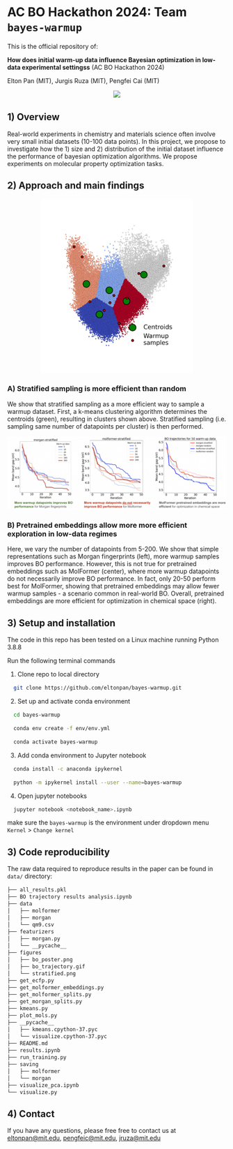 # AC BO Hackathon 2024: Team `bayes-warmup`

This is the official repository of:

**How does initial warm-up data influence Bayesian optimization in low-data experimental settingss**  (AC BO Hackathon 2024)

Elton Pan (MIT), Jurgis Ruza (MIT), Pengfei Cai (MIT)

<p align="center">
  <img src="/figures/bo_trajectory.gif" width="400"/> 
</p>

## 1) Overview

Real-world experiments in chemistry and materials science often involve very small initial datasets (10-100 data points). In this project, we propose to investigate how the 1) size and 2) distribution of the initial dataset influence the performance of bayesian optimization algorithms. We propose experiments on molecular property optimization tasks.

## 2) Approach and main findings

<p align="center">
<img src="/figures/stratified.png" width="350"/> 
</p>

### A) Stratified sampling is more efficient than random
We show that stratified sampling as a more efficient way to sample a warmup dataset. First, a k-means clustering algorithm determines the centroids (green), resulting in clusters shown above. Stratified sampling (i.e. sampling same number of datapoints per cluster) is then performed.


<p align="center">
  <img src="/figures/bo_results.png" width="700"/> 
</p>

### B) Pretrained embeddings allow more more efficient exploration in low-data regimes
Here, we vary the number of datapoints from 5-200. We show that simple representations such as Morgan fingerprints (left), more warmup samples improves BO performance. However, this is not true for pretrained embeddings such as MolFormer (center), where more warmup datapoints do not necessarily improve BO performance. In fact, only 20-50 perform best for MolFormer, showing that pretrained embeddings may allow fewer warmup samples - a scenario common in real-world BO. Overall, pretrained embeddings are more efficient for optimization in chemical space (right).


## 3) Setup and installation

The code in this repo has been tested on a Linux machine running Python 3.8.8

Run the following terminal commands 

1. Clone repo to local directory

```bash
  git clone https://github.com/eltonpan/bayes-warmup.git
```

2. Set up and activate conda environment
```bash
  cd bayes-warmup
```
```bash
  conda env create -f env/env.yml
```
```bash
  conda activate bayes-warmup
```

3. Add conda environment to Jupyter notebook
```bash
  conda install -c anaconda ipykernel
```
```bash
  python -m ipykernel install --user --name=bayes-warmup
```

4. Open jupyter notebooks
```bash
  jupyter notebook <notebook_name>.ipynb
```

make sure the `bayes-warmup` is the environment under dropdown menu `Kernel` > `Change kernel`

## 3) Code reproducibility

The raw data required to reproduce results in the paper can be found in `data/` directory:
```
├── all_results.pkl
├── BO trajectory results analysis.ipynb
├── data
│   ├── molformer
│   ├── morgan
│   └── qm9.csv
├── featurizers
│   ├── morgan.py
│   └── __pycache__
├── figures
│   ├── bo_poster.png
│   ├── bo_trajectory.gif
│   └── stratified.png
├── get_ecfp.py
├── get_molformer_embeddings.py
├── get_molformer_splits.py
├── get_morgan_splits.py
├── kmeans.py
├── plot_mols.py
├── __pycache__
│   ├── kmeans.cpython-37.pyc
│   └── visualize.cpython-37.pyc
├── README.md
├── results.ipynb
├── run_training.py
├── saving
│   ├── molformer
│   └── morgan
├── visualize_pca.ipynb
└── visualize.py
```

## 4) Contact
If you have any questions, please free free to contact us at [eltonpan@mit.edu](mailto:eltonpan@mit.edu), [pengfeic@mit.edu](mailto:pengfeic@mit.edu), [jruza@mit.edu](mailto:jruza@mit.edu)
